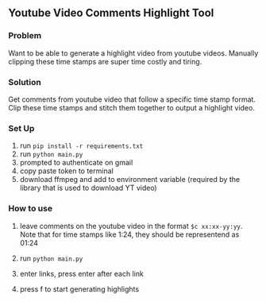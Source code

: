## Youtube Video Comments Highlight Tool

### Problem
Want to be able to generate a highlight video from youtube videos. Manually clipping these time stamps are super time costly and tiring.

### Solution
Get comments from youtube video that follow a specific time stamp format. Clip these time stamps and stitch them together to output a highlight video.

### Set Up
1. run `pip install -r requirements.txt`
2. run `python main.py`
3. prompted to authenticate on gmail
4. copy paste token to terminal
5. download ffmpeg and add to environment variable (required by the library that is used to download YT video)

### How to use
1. leave comments on the youtube video in the format `$c xx:xx-yy:yy`. Note that for time stamps like 1:24, they should be representend as 01:24

1. run `python main.py`
2. enter links, press enter after each link
3. press f to start generating highlights
